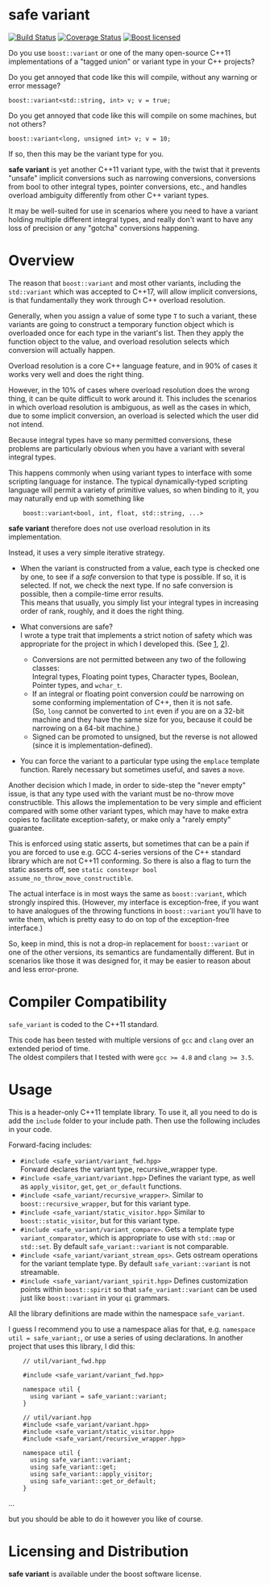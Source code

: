 # safe variant

[![Build Status](https://travis-ci.org/cbeck88/safe-variant.svg?branch=master)](http://travis-ci.org/cbeck88/safe-variant)
[![Coverage Status](https://coveralls.io/repos/cbeck88/safe-variant/badge.svg?branch=master&service=github)](https://coveralls.io/github/cbeck88/safe-variant?branch=master)
[![Boost licensed](https://img.shields.io/badge/license-Boost-blue.svg)](./LICENSE)

Do you use `boost::variant` or one of the many open-source C++11 implementations of a "tagged union" or variant type
in your C++ projects?

Do you get annoyed that code like this will compile, without any warning or error message?

``
  boost::variant<std::string, int> v;
  v = true;
``

Do you get annoyed that code like this will compile on some machines, but not others?

``
  boost::variant<long, unsigned int> v;
  v = 10;
``


If so, then this may be the variant type for you.

**safe variant** is yet another C++11 variant type, with the twist that it prevents "unsafe" implicit conversions
such as narrowing conversions, conversions from bool to other integral types, pointer conversions, etc., and handles
overload ambiguity differently from other C++ variant types.

It may be well-suited for use in scenarios where you need to have a variant holding multiple different integral types,
and really don't want to have any loss of precision or any "gotcha" conversions happening.

Overview
========

The reason that `boost::variant` and most other variants, including the `std::variant` which was accepted to C++17,
will allow implicit conversions, is that fundamentally they work through C++ overload resolution.

Generally, when you assign a value of some type `T` to such a variant, these variants are going to construct a temporary function object
which is overloaded once for each type in the variant's list. Then they apply the function object to the value, and overload
resolution selects which conversion will actually happen.

Overload resolution is a core C++ language feature, and in 90% of cases it works very well and does the right thing.

However, in the 10% of cases where overload resolution does the wrong thing, it can be quite difficult to work around it.
This includes the scenarios in which overload resolution is ambiguous, as well as the cases in which, due to some implicit conversion,
an overload is selected which the user did not intend.

Because integral types have so many permitted conversions, these problems are particularly obvious when you have a variant with
several integral types.

This happens commonly when using variant types to interface with some scripting language for instance. The typical dynamically-typed
scripting language will permit a variety of primitive values, so when binding to it, you may naturally end up with something like

```
    boost::variant<bool, int, float, std::string, ...>
```

**safe variant** therefore does not use overload resolution in its implementation.  

Instead, it uses a very simple iterative strategy.

- When the variant is constructed from a value, each type is checked one by one, to see if a *safe* conversion to that type is possible.
  If so, it is selected. If not, we check the next type. If no safe conversion is possible, then a compile-time error results.  
  This means that usually, you simply list your integral types in increasing order of rank, roughly, and it does the right thing.

- What conversions are safe?  
  I wrote a type trait that implements a strict notion of safety which was appropriate for the project in which
  I developed this. (See [1](include/safe_variant/conversion_rank.hpp), [2](include/safe_variant/safely_convertible.hpp)).
  - Conversions are not permitted between any two of the following classes:  
  Integral types, Floating point types, Character types, Boolean, Pointer types, and `wchar_t`.
  - If an integral or floating point conversion *could* be narrowing on some conforming implementation of C++, then it is not safe.  
  (So, `long` cannot be converted to `int`
  even if you are on a 32-bit machine and they have the same size for you, because it could be narrowing on a 64-bit machine.)
  - Signed can be promoted to unsigned, but the reverse is not allowed (since it is implementation-defined).
 
- You can force the variant to a particular type using the `emplace` template function. Rarely necessary but sometimes useful, and saves a `move`.

Another decision which I made, in order to side-step the "never empty" issue, is that any type used with the variant must be no-throw move constructible.
This allows the implementation to be very simple and efficient compared with some other variant types, which may have to make extra copies to facilitate
exception-safety, or make only a "rarely empty" guarantee.

This is enforced using static asserts, but sometimes that can be a pain if you are forced to use e.g. GCC 4-series versions of the C++ standard library which
are not C++11 conforming. So there is also a flag to turn the static asserts off, see `static constexpr bool assume_no_throw_move_constructible`.

The actual interface is in most ways the same as `boost::variant`, which strongly inspired this. (However, my interface is exception-free, if you want to have
analogues of the throwing functions in `boost::variant` you'll have to write them, which is pretty easy to do on top of the exception-free interface.)

So, keep in mind, this is not a drop-in replacement for `boost::variant` or one of the other versions, its semantics are fundamentally different.
But in scenarios like those it was designed for, it may be easier to reason about and less error-prone.

Compiler Compatibility
=============

`safe_variant` is coded to the C++11 standard.

This code has been tested with multiple versions of `gcc` and `clang` over an extended period of time.  
The oldest compilers that I tested with were `gcc >= 4.8` and `clang >= 3.5`.

Usage
=====

This is a header-only C++11 template library. To use it, all you need to do is
add the `include` folder to your include path. Then use the following includes in your code.

Forward-facing includes:

- `#include <safe_variant/variant_fwd.hpp>`  
  Forward declares the variant type, recursive_wrapper type.
- `#include <safe_variant/variant.hpp>`
  Defines the variant type, as well as `apply_visitor`, `get`, `get_or_default` functions.
- `#include <safe_variant/recursive_wrapper>`.
  Similar to `boost::recursive_wrapper`, but for this variant type.
- `#include <safe_variant/static_visitor.hpp>`
  Similar to `boost::static_visitor`, but for this variant type.
- `#include <safe_variant/variant_compare>`.
  Gets a template type `variant_comparator`, which is appropriate to use with `std::map` or `std::set`.
  By default `safe_variant::variant` is not comparable.
- `#include <safe_variant/variant_stream_ops>`.
  Gets ostream operations for the variant template type.
  By default `safe_variant::variant` is not streamable.
- `#include <safe_variant/variant_spirit.hpp>`
  Defines customization points within `boost::spirit` so that `safe_variant::variant` can be used just like `boost::variant` in your `qi` grammars.

All the library definitions are made within the namespace `safe_variant`.

I guess I recommend you to use a namespace alias for that, e.g. `namespace util = safe_variant;`, or
use a series of using declarations. In another project that uses this library, I did this:


```
    // util/variant_fwd.hpp
    
    #include <safe_variant/variant_fwd.hpp>

    namespace util {
      using variant = safe_variant::variant;
    }
```

```
    // util/variant.hpp
    #include <safe_variant/variant.hpp>
    #include <safe_variant/static_visitor.hpp>
    #include <safe_variant/recursive_wrapper.hpp>

    namespace util {
      using safe_variant::variant;
      using safe_variant::get;
      using safe_variant::apply_visitor;
      using safe_variant::get_or_default;
    }
```

...

but you should be able to do it however you like of course.


Licensing and Distribution
==========================

**safe variant** is available under the boost software license.
